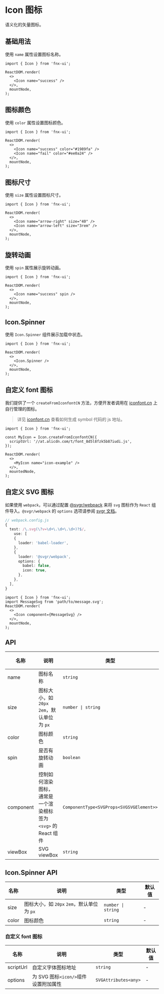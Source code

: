 # Icon 图标

语义化的矢量图标。

## 基础用法

使用 `name` 属性设置图标名称。

```tsx
import { Icon } from 'fnx-ui';

ReactDOM.render(
  <>
    <Icon name="success" />
  </>,
  mountNode,
);
```

## 图标颜色

使用 `color` 属性设置图标颜色。

```tsx
import { Icon } from 'fnx-ui';

ReactDOM.render(
  <>
    <Icon name="success" color="#1989fa" />
    <Icon name="fail" color="#ee0a24" />
  </>,
  mountNode,
);
```

## 图标尺寸

使用 `size` 属性设置图标尺寸。

```tsx
import { Icon } from 'fnx-ui';

ReactDOM.render(
  <>
    <Icon name="arrow-right" size="40" />
    <Icon name="arrow-left" size="3rem" />
  </>,
  mountNode,
);
```

## 旋转动画

使用 `spin` 属性展示旋转动画。

```tsx
import { Icon } from 'fnx-ui';

ReactDOM.render(
  <>
    <Icon name="success" spin />
  </>,
  mountNode,
);
```

## Icon.Spinner

使用 `Icon.Spinner` 组件展示加载中状态。

```tsx
import { Icon } from 'fnx-ui';

ReactDOM.render(
  <>
    <Icon.Spinner />
  </>,
  mountNode,
);
```

## 自定义 font 图标

我们提供了一个 `createFromIconfontCN` 方法，方便开发者调用在 [iconfont.cn](http://iconfont.cn/) 上自行管理的图标。

> 详见 [iconfont.cn](http://iconfont.cn/) 查看如何生成 symbol 代码的 js 地址。

```tsx
import { Icon } from 'fnx-ui';

const MyIcon = Icon.createFromIconfontCN({
  scriptUrl: '//at.alicdn.com/t/font_8d5l8fzk5b87iudi.js',
});

ReactDOM.render(
  <>
    <MyIcon name="icon-example" />
  </>,
  mountedNode,
);
```

## 自定义 SVG 图标

如果使用 `webpack`，可以通过配置 [@svgr/webpack](https://www.npmjs.com/package/@svgr/webpack) 来将 `svg` 图标作为 `React` 组件导入。`@svgr/webpack` 的 `options` 选项请参阅 [svgr 文档](https://github.com/smooth-code/svgr#options)。

```ts
// webpack.config.js
{
  test: /\.svg(\?v=\d+\.\d+\.\d+)?$/,
	use: [
    {
      loader: 'babel-loader',
    },
    {
      loader: '@svgr/webpack',
      options: {
        babel: false,
        icon: true,
      },
    },
  ],
}
```

```tsx
import { Icon } from 'fnx-ui';
import MessageSvg from 'path/to/message.svg';
ReactDOM.render(
  <>
    <Icon component={MessageSvg} />
  </>,
  mountNode,
);
```

## API

| 名称      | 说明                                                           | 类型                                     | 默认值  |
| --------- | -------------------------------------------------------------- | ---------------------------------------- | ------- |
| name      | 图标名称                                                       | `string`                                 | -       |
| size      | 图标大小，如 `20px` `2em`，默认单位为 `px`                     | `number \| string`                       | -       |
| color     | 图标颜色                                                       | `string`                                 | -       |
| spin      | 是否有旋转动画                                                 | `boolean`                                | `false` |
| component | 控制如何渲染图标，通常是一个渲染根标签为 `<svg>` 的 React 组件 | `ComponentType<SVGProps<SVGSVGElement>>` | -       |
| viewBox   | SVG viewBox                                                    | `string`                                 | -       |

## Icon.Spinner API

| 名称  | 说明                                       | 类型               | 默认值 |
| ----- | ------------------------------------------ | ------------------ | ------ |
| size  | 图标大小，如 `20px` `2em`，默认单位为 `px` | `number \| string` | -      |
| color | 图标颜色                                   | `string`           | -      |

### 自定义 font 图标

| 名称      | 说明                                 | 类型                 | 默认值 |
| --------- | ------------------------------------ | -------------------- | ------ |
| scriptUrl | 自定义字体图标地址                   | `string`             | -      |
| options   | 为 SVG 图标`<icon/>`组件设置附加属性 | `SVGAttributes<any>` | -      |
